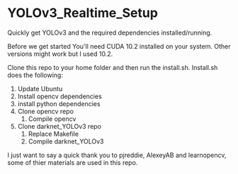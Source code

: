 # YOLOv3_Realtime_Setup
Quickly get YOLOv3 and the required dependencies installed/running.  



Before we get started You'll need CUDA 10.2 installed on your system. Other versions might work but I used 10.2.


Clone this repo to your home folder and then run the install.sh.
Install.sh does the following:
1. Update Ubuntu
1. Install opencv dependencies
1. install python dependencies
1. Clone opencv repo
	1. Compile opencv
1. Clone darknet_YOLOv3 repo
	1. Replace Makefile
	1. Compile darknet_YOLOv3
	
	
 I just want to say a quick thank you to pjreddie, AlexeyAB and learnopencv, some of thier materials are used in this repo.  



